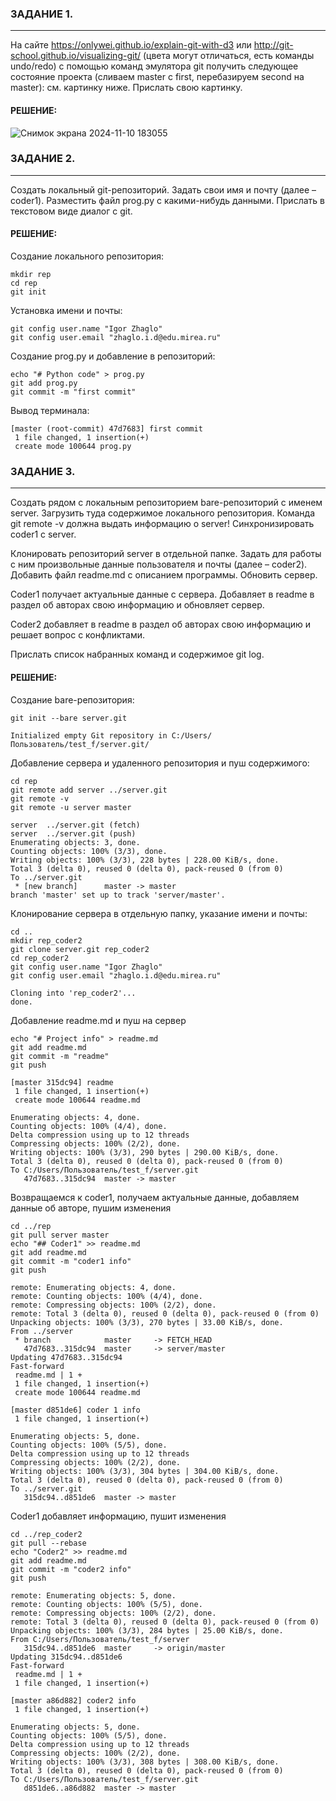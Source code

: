 ### ЗАДАНИЕ 1.

---

На сайте https://onlywei.github.io/explain-git-with-d3 или http://git-school.github.io/visualizing-git/ (цвета могут отличаться, есть команды undo/redo) с помощью команд эмулятора git получить следующее состояние проекта (сливаем master с first, перебазируем second на master): см. картинку ниже. Прислать свою картинку.

#### РЕШЕНИЕ: 
    
![Снимок экрана 2024-11-10 183055](https://github.com/user-attachments/assets/4cb804e3-a1bc-493a-b661-7ef8eb796f82)

### ЗАДАНИЕ 2. 

---

Создать локальный git-репозиторий. Задать свои имя и почту (далее – coder1). Разместить файл prog.py с какими-нибудь данными. Прислать в текстовом виде диалог с git.

#### РЕШЕНИЕ:

Создание локального репозитория:
~~~
mkdir rep
cd rep
git init
~~~
Установка имени и почты:
~~~
git config user.name "Igor Zhaglo"
git config user.email "zhaglo.i.d@edu.mirea.ru"
~~~
Создание prog.py и добавление в репозиторий:
~~~
echo "# Python code" > prog.py
git add prog.py
git commit -m "first commit"
~~~
Вывод терминала:
~~~
[master (root-commit) 47d7683] first commit
 1 file changed, 1 insertion(+)
 create mode 100644 prog.py
~~~

### ЗАДАНИЕ 3.

---

Создать рядом с локальным репозиторием bare-репозиторий с именем server. Загрузить туда содержимое локального репозитория. Команда git remote -v должна выдать информацию о server! Синхронизировать coder1 с server.

Клонировать репозиторий server в отдельной папке. Задать для работы с ним произвольные данные пользователя и почты (далее – coder2). Добавить файл readme.md с описанием программы. Обновить сервер.

Coder1 получает актуальные данные с сервера. Добавляет в readme в раздел об авторах свою информацию и обновляет сервер.

Coder2 добавляет в readme в раздел об авторах свою информацию и решает вопрос с конфликтами.

Прислать список набранных команд и содержимое git log.

#### РЕШЕНИЕ:

Создание bare-репозитория:
~~~
git init --bare server.git
~~~
~~~
Initialized empty Git repository in C:/Users/Пользователь/test_f/server.git/
~~~
Добавление сервера и удаленного репозитория и пуш содержимого:
~~~
cd rep
git remote add server ../server.git
git remote -v
git remote -u server master
~~~
~~~
server  ../server.git (fetch)
server  ../server.git (push)
Enumerating objects: 3, done.
Counting objects: 100% (3/3), done.
Writing objects: 100% (3/3), 228 bytes | 228.00 KiB/s, done.
Total 3 (delta 0), reused 0 (delta 0), pack-reused 0 (from 0)
To ../server.git
 * [new branch]      master -> master
branch 'master' set up to track 'server/master'.
~~~
Клонирование сервера в отдельную папку, указание имени и почты:
~~~
cd ..
mkdir rep_coder2
git clone server.git rep_coder2
cd rep_coder2
git config user.name "Igor Zhaglo"
git config user.email "zhaglo.i.d@edu.mirea.ru"
~~~
~~~
Cloning into 'rep_coder2'...
done.
~~~
Добавление readme.md и пуш на сервер
~~~
echo "# Project info" > readme.md
git add readme.md
git commit -m "readme"
git push
~~~
~~~
[master 315dc94] readme
 1 file changed, 1 insertion(+)
 create mode 100644 readme.md

Enumerating objects: 4, done.
Counting objects: 100% (4/4), done.
Delta compression using up to 12 threads
Compressing objects: 100% (2/2), done.
Writing objects: 100% (3/3), 290 bytes | 290.00 KiB/s, done.
Total 3 (delta 0), reused 0 (delta 0), pack-reused 0 (from 0)
To C:/Users/Пользователь/test_f/server.git
   47d7683..315dc94  master -> master
~~~
Возвращаемся к coder1, получаем актуальные данные, добавляем данные об авторе, пушим изменения
~~~
cd ../rep
git pull server master
echo "## Coder1" >> readme.md
git add readme.md
git commit -m "coder1 info"
git push

remote: Enumerating objects: 4, done.
remote: Counting objects: 100% (4/4), done.
remote: Compressing objects: 100% (2/2), done.
remote: Total 3 (delta 0), reused 0 (delta 0), pack-reused 0 (from 0)
Unpacking objects: 100% (3/3), 270 bytes | 33.00 KiB/s, done.
From ../server
 * branch            master     -> FETCH_HEAD
   47d7683..315dc94  master     -> server/master
Updating 47d7683..315dc94
Fast-forward
 readme.md | 1 +
 1 file changed, 1 insertion(+)
 create mode 100644 readme.md

[master d851de6] coder 1 info
 1 file changed, 1 insertion(+)

Enumerating objects: 5, done.
Counting objects: 100% (5/5), done.
Delta compression using up to 12 threads
Compressing objects: 100% (2/2), done.
Writing objects: 100% (3/3), 304 bytes | 304.00 KiB/s, done.
Total 3 (delta 0), reused 0 (delta 0), pack-reused 0 (from 0)
To ../server.git
   315dc94..d851de6  master -> master
~~~
Coder1 добавляет информацию, пушит изменения
~~~
cd ../rep_coder2
git pull --rebase
echo "Coder2" >> readme.md
git add readme.md
git commit -m "coder2 info"
git push

remote: Enumerating objects: 5, done.
remote: Counting objects: 100% (5/5), done.
remote: Compressing objects: 100% (2/2), done.
remote: Total 3 (delta 0), reused 0 (delta 0), pack-reused 0 (from 0)
Unpacking objects: 100% (3/3), 284 bytes | 25.00 KiB/s, done.
From C:/Users/Пользователь/test_f/server
   315dc94..d851de6  master     -> origin/master
Updating 315dc94..d851de6
Fast-forward
 readme.md | 1 +
 1 file changed, 1 insertion(+)

[master a86d882] coder2 info
 1 file changed, 1 insertion(+)

Enumerating objects: 5, done.
Counting objects: 100% (5/5), done.
Delta compression using up to 12 threads
Compressing objects: 100% (2/2), done.
Writing objects: 100% (3/3), 308 bytes | 308.00 KiB/s, done.
Total 3 (delta 0), reused 0 (delta 0), pack-reused 0 (from 0)
To C:/Users/Пользователь/test_f/server.git
   d851de6..a86d882  master -> master
~~~
